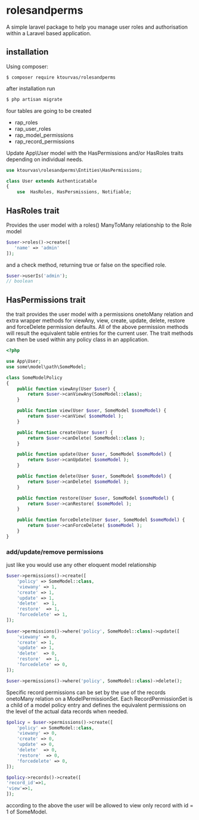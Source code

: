 # rolesandperms
A simple laravel package to help you manage user roles and authorisation within a Laravel based application.

## installation

Using composer:

```shell
$ composer require ktourvas/rolesandperms 
```

after installation run 

```bash
$ php artisan migrate
```

four tables are going to be created 

- rap_roles
- rap_user_roles
- rap_model_permissions
- rap_record_permissions

Update App\User model with the HasPermissions and/or HasRoles traits depending on individual needs. 
 
```php
use ktourvas\rolesandperms\Entities\HasPermissions;

class User extends Authenticatable
{
    use  HasRoles, HasPersmissions, Notifiable; 
```
## HasRoles trait
Provides the user model with a roles() ManyToMany relationship to the Role model  

 ```php
$user->roles()->create([
    'name' => 'admin'
]);
``` 
and a check method, returning true or false on the specified role. 

```php
$user->userIs('admin'); 
// boolean 
``` 



## HasPermissions trait
 
the trait provides the user model with a permissions onetoMany relation and extra wrapper methods for viewAny, view, create, update, delete, restore and forceDelete permission defaults. All of the above permission methods will result the equivalent table entries for the current user. The trait methods can then be used within any policy class in an application. 

```php
<?php

use App\User;
use some\model\path\SomeModel;

class SomeModelPolicy
{
    public function viewAny(User $user) {
        return $user->canViewAny(SomeModel::class);
    }

    public function view(User $user, SomeModel $someModel) {
        return $user->canView( $someModel );
    }

    public function create(User $user) {
        return $user->canDelete( SomeModel::class );
    }

    public function update(User $user, SomeModel $someModel) {
        return $user->canUpdate( $someModel );
    }

    public function delete(User $user, SomeModel $someModel) {
        return $user->canDelete( $someModel );
    }

    public function restore(User $user, SomeModel $someModel) {
        return $user->canRestore( $someModel );
    }

    public function forceDelete(User $user, SomeModel $someModel) {
        return $user->canForceDelete( $someModel );
    }
}
```

### add/update/remove permissions 

just like you would use any other eloquent model relationship 

```php
$user->permissions()->create([
    'policy' => SomeModel::class, 
    'viewany' => 1, 
    'create' => 1,
    'update' => 1,
    'delete'  => 1,
    'restore'  => 1,
    'forcedelete' => 1,
]);
 
$user->permissions()->where('policy', SomeModel::class)->update([ 
    'viewany' => 0, 
    'create' => 1,
    'update' => 1,
    'delete'  => 0,
    'restore'  => 1,
    'forcedelete' => 0,
]);

$user->permissions()->where('policy', SomeModel::class)->delete();
```

Specific record permissions can be set by the use of the records onetoMany relation on a ModelPermissionSet. Each RecordPermissionSet is a child of a model policy entry and defines the equivalent permissions on the level of the actual data records when needed. 

```php
$policy = $user->permissions()->create([
    'policy' => SomeModel::class, 
    'viewany' => 0, 
    'create' => 0,
    'update' => 0,
    'delete'  => 0,
    'restore'  => 0,
    'forcedelete' => 0,
]);

$policy->records()->create([
'record_id'=>1,
'view'=>1, 
]);
```
according to the above the user will be allowed to view only record with id = 1 of SomeModel.   
